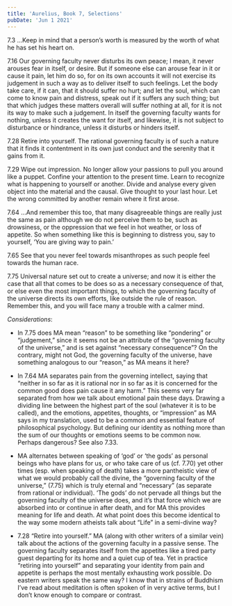```yaml
---
title: 'Aurelius, Book 7, Selections'
pubDate: 'Jun 1 2021'
---
```


7.3 …Keep in mind that a person’s worth is measured by the worth of what he has set his heart on.

7.16 Our governing faculty never disturbs its own peace; I mean, it never arouses fear in itself, or
desire. But if someone else can arouse fear in it or cause it pain, let him do so, for on its own
accounts it will not exercise its judgement in such a way as to deliver itself to such feelings. Let
the body take care, if it can, that it should suffer no hurt; and let the soul, which can come to
know pain and distress, speak out if it suffers any such thing; but that which judges these matters
overall will suffer nothing at all, for it is not its way to make such a judgement. In itself the
governing faculty wants for nothing, unless it creates the want for itself, and likewise, it is not
subject to disturbance or hindrance, unless it disturbs or hinders itself.

7.28 Retire into yourself. The rational governing faculty is of such a nature that it finds it
contentment in its own just conduct and the serenity that it gains from it.

7.29 Wipe out impression. No longer allow your passions to pull you around like a puppet. Confine
your attention to the present time. Learn to recognize what is happening to yourself or another.
Divide and analyse every given object into the material and the causal. Give thought to your last
hour. Let the wrong committed by another remain where it first arose.

7.64 …And remember this too, that many disagreeable things are really just the same as pain although
we do not perceive them to be, such as drowsiness, or the oppression that we feel in hot weather, or
loss of appetite. So when something like this is beginning to distress you, say to yourself, ‘You
are giving way to pain.’

7.65 See that you never feel towards misanthropes as such people feel towards the human race.

7.75 Universal nature set out to create a universe; and now it is either the case that all that
comes to be does so as a necessary consequence of that, or else even the most important things, to
which the governing faculty of the universe directs its own efforts, like outside the rule of
reason. Remember this, and you will face many a trouble with a calmer mind.

_Considerations_:

-   In 7.75 does MA mean “reason” to be something like “pondering” or “judgement,” since it seems
    not be an attribute of the “governing faculty of the universe,” and is set against “necessary
    consequence”? On the contrary, might not God, the governing faculty of the universe, have
    something analogous to our “reason,” as MA means it here?

-   In 7.64 MA separates pain from the governing intellect, saying that “neither in so far as it is
    rational nor in so far as it is concerned for the common good does pain cause it any harm.” This
    seems very far separated from how we talk about emotional pain these days. Drawing a dividing
    line between the highest part of the soul (whatever it is to be called), and the emotions,
    appetites, thoughts, or “impression” as MA says in my translation, used to be a common and
    essential feature of philosophical psychology. But defining our identity as nothing more than
    the sum of our thoughts or emotions seems to be common now. Perhaps dangerous? See also 7.33.

-   MA alternates between speaking of ‘god’ or ‘the gods’ as personal beings who have plans for us,
    or who take care of us (cf. 7.70) yet other times (esp. when speaking of death) takes a more
    pantheistic view of what we would probably call the divine, the “governing faculty of the
    universe,” (7.75) which is truly eternal and “necessary” (as separate from rational or
    individual). ‘The gods’ do not pervade all things but the governing faculty of the universe
    does, and it’s that force which we are absorbed into or continue in after death, and for MA this
    provides meaning for life and death. At what point does this become identical to the way some
    modern atheists talk about “Life” in a semi-divine way?

-   7.28 “Retire into yourself.” MA (along with other writers of a similar vein) talk about the
    actions of the governing faculty in a passive sense. The governing faculty separates itself from
    the appetites like a tired party guest departing for its home and a quiet cup of tea. Yet in
    practice “retiring into yourself” and separating your identity from pain and appetite is perhaps
    the most mentally exhausting work possible. Do eastern writers speak the same way? I know that
    in strains of Buddhism I’ve read about meditation is often spoken of in very active terms, but I
    don’t know enough to compare or contrast.
